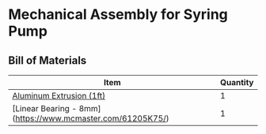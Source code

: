 # Mechanical Assembly for Syring Pump
## Bill of Materials

Item         | Quantity
------------ | -------------
[Aluminum Extrusion (1ft)](https://www.mcmaster.com/47065T107-47065T418/) | 1
[Linear Bearing - 8mm] (https://www.mcmaster.com/61205K75/) | 1
